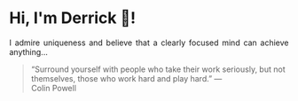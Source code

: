 # Hi, I'm Derrick 👋!
<p align="justify">I admire uniqueness and believe that a clearly focused mind can achieve anything...</p> 
<!-- #quote-start -->
<blockquote>&ldquo;Surround yourself with people who take their work seriously, but not themselves, those who work hard and play hard.&rdquo; &mdash; <footer>Colin Powell</footer></blockquote>
<!-- #quote-end -->
